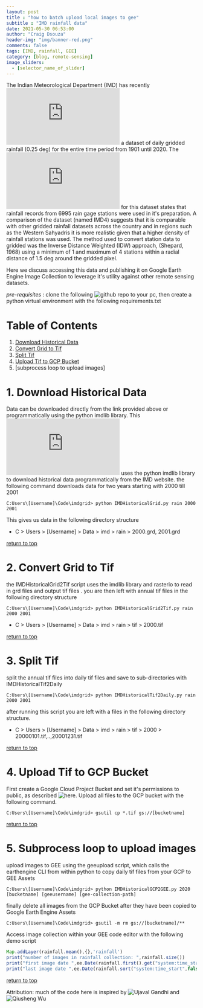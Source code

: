 ```yaml
---
layout: post
title : "how to batch upload local images to gee"
subtitle : "IMD rainfall data"
date: 2021-05-30 06:53:00
author: "Craig Dsouza"
header-img: "img/banner-red.png"
comments: false
tags: [IMD, rainfall, GEE]
category: [blog, remote-sensing]
image_sliders:
  - [selector_name_of_slider]
---
```


The Indian Meteorological Department (IMD) has recently ![published](https://imdpune.gov.in/Clim_Pred_LRF_New/Grided_Data_Download.html) a dataset of daily gridded rainfall (0.25 deg) for the entire time period from 1901 until 2020. The ![reference paper](https://imdpune.gov.in/Clim_Pred_LRF_New/ref_paper_MAUSAM.pdf) for this dataset states that rainfall records from 6995 rain gage stations were used in it's preparation. A comparison of the dataset (named IMD4) suggests that it is comparable with other gridded rainfall datasets across the country and in regions such as the Western Sahyadris it is more realistic given that a higher density of rainfall stations was used. The method used to convert station data to gridded was the Inverse Distance Weighted (IDW) approach, (Shepard, 1968) using a minimum of 1 and maximum of 4 stations within a radial distance of 1.5 deg around the gridded pixel. 

Here we discuss accessing this data and publishing it on Google Earth Engine Image Collection to leverage it's utility against other remote sensing datasets.

*pre-requisites* : clone the following ![github repo](https://github.com/craigdsouza/imdgrid) to your pc, then create a python virtual environment with the following requirements.txt 

Table of Contents
=================
1. [Download Historical Data](#1-download-historical-data)
2. [Convert Grid to Tif](#2-convert-grid-to-tif)
3. [Split Tif](#3-)
4. [Upload Tif to GCP Bucket](#4-)
5. [subprocess loop to upload images]

# 1. Download Historical Data
Data can be downloaded directly from the link provided above or programmatically using the python imdlib library. This ![script](https://github.com/craigdsouza/imdgrid/blob/master/IMDHistoricalGrid.py) uses the python imdlib library to download historical data programmatically from the IMD website. the following command downloads data for two years starting with 2000 till 2001

```shell
C:Users\[Username]\Code\imdgrid> python IMDHistoricalGrid.py rain 2000 2001
```
This gives us data in the following directory structure
- C > Users > [Username] > Data > imd > rain > 2000.grd, 2001.grd

[return to top](#table-of-contents)

# 2. Convert Grid to Tif
the IMDHistoricalGrid2Tif script uses the imdlib library and rasterio to read in grd files and output tif files . you are then left with annual tif files in the following directory structure

```shell
C:Users\[Username]\Code\imdgrid> python IMDHistoricalGrid2Tif.py rain 2000 2001
```

- C > Users > [Username] > Data > imd > rain > tif > 2000.tif

[return to top](#table-of-contents)

# 3. Split Tif
split the annual tif files into daily tif files and save to sub-directories with IMDHistoricalTif2Daily 

```shell
C:Users\[Username]\Code\imdgrid> python IMDHistoricalTif2Daily.py rain 2000 2001
```

after running this script you are left with a files in the following directory structure.

- C > Users > [Username] > Data > imd > rain > tif > 2000 > 20000101.tif,..,20001231.tif 

[return to top](#table-of-contents)

# 4. Upload Tif to GCP Bucket
First create a Google Cloud Project Bucket and set it's permissions to public, as described ![here](https://cloud.google.com/storage/docs/access-control/making-data-public#buckets). Upload all files to the GCP bucket with the following command.

```shell
C:Users\[Username]\Code\imdgrid> gsutil cp *.tif gs://[bucketname]
```  

[return to top](#table-of-contents)

# 5. Subprocess loop to upload images
upload images to GEE using the geeupload script, which calls the earthengine CLI from within python to copy daily tif files from your GCP to GEE Assets

```shell
C:Users\[Username]\Code\imdgrid> python IMDHistoricalGCP2GEE.py 2020 [bucketname] [geeusername] [gee-collection-path]
```

finally delete all images from the GCP Bucket after they have been copied to Google Earth Engine Assets

```shell
C:Users\[Username]\Code\imdgrid> gsutil -m rm gs://[bucketname]/**
```
Access image collection within your GEE code editor with the following demo script

```js
Map.addLayer(rainfall.mean(),{},'rainfall')
print("number of images in rainfall collection: ",rainfall.size())
print("first image date ",ee.Date(rainfall.first().get("system:time_start")))
print("last image date ",ee.Date(rainfall.sort("system:time_start",false).first().get("system:time_start")))
```

[return to top](#table-of-contents)

Attribution: much of the code here is inspired by ![Ujaval Gandhi](https://github.com/spatialthoughts/projects/tree/master/imd) and ![Qiusheng Wu](https://groups.google.com/g/google-earth-engine-developers/c/h5PZOmU_dfw/m/50MMDvOVAwAJ)